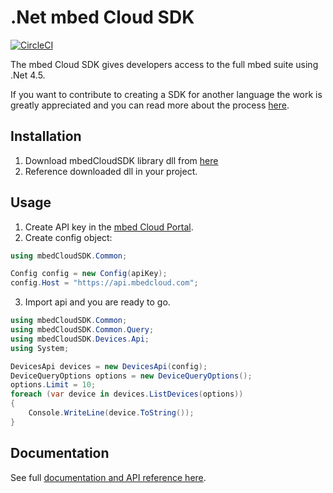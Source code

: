 # .Net mbed Cloud SDK

[![CircleCI](https://circleci.com/gh/ARMmbed/mbed-cloud-sdk-dotnet.svg?style=shield&circle-token=68538baa897f82e3dcc38a48315e9ba24977b183)](https://circleci.com/gh/ARMmbed/mbed-cloud-sdk-dotnet)

The mbed Cloud SDK gives developers access to the full mbed suite using .Net 4.5.

If you want to contribute to creating a SDK for another language the work is
greatly appreciated and you can read more about the process
[here](https://github.com/ARMmbed/mbed-cloud-sdk-codegen/blob/master/docs/create-new-language.md).

## Installation

1. Download mbedCloudSDK library dll from [here](https://github.com/ARMmbed/mbed-cloud-sdk-dotnet/releases/tag/v0.1.1-beta)
2. Reference downloaded dll in your project.

## Usage

1. Create API key in the [mbed Cloud Portal](https://portal.mbedcloud.com/).
2. Create config object:

```csharp
using mbedCloudSDK.Common;

Config config = new Config(apiKey);
config.Host = "https://api.mbedcloud.com";
```
3. Import api and you are ready to go.

```csharp
using mbedCloudSDK.Common;
using mbedCloudSDK.Common.Query;
using mbedCloudSDK.Devices.Api;
using System;

DevicesApi devices = new DevicesApi(config);
DeviceQueryOptions options = new DeviceQueryOptions();
options.Limit = 10;
foreach (var device in devices.ListDevices(options))
{
    Console.WriteLine(device.ToString());
}
```

## Documentation

See full [documentation and API reference here](https://s3-us-west-2.amazonaws.com/mbed-cloud-sdk-dotnet/index.html).
